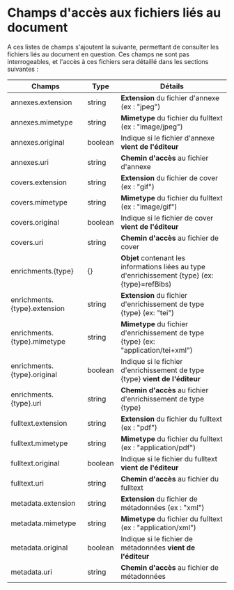 # Champs d'accès aux fichiers liés au document

A ces listes de champs s'ajoutent la suivante, permettant de consulter les fichiers liés au document en question. Ces champs ne sont pas interrogeables, et l'accès à ces fichiers sera détaillé dans les sections suivantes :

| Champs | Type | Détails |
| --- | --- | --- |
| annexes.extension | string | **Extension** du fichier d'annexe \(ex : "jpeg"\) |
| annexes.mimetype | string | **Mimetype** du fichier du fulltext \(ex : "image/jpeg"\) |
| annexes.original | boolean | Indique si le fichier d'annexe **vient de l'éditeur** |
| annexes.uri | string | **Chemin d'accès** au fichier d'annexe |
| covers.extension | string | **Extension** du fichier de cover \(ex : "gif"\) |
| covers.mimetype | string | **Mimetype** du fichier du fulltext \(ex : "image/gif"\) |
| covers.original | boolean | Indique si le fichier de cover **vient de l'éditeur** |
| covers.uri | string | **Chemin d'accès** au fichier de cover |
| enrichments.{type} | {} | **Objet** contenant les informations liées au type d'enrichissement {type} \(ex: {type}=refBibs\) |
| enrichments.{type}.extension | string | **Extension** du fichier d'enrichissement de type {type} \(ex: "tei"\) |
| enrichments.{type}.mimetype | string | **Mimetype** du fichier d'enrichissement de type {type} \(ex: "application/tei+xml"\) |
| enrichments.{type}.original | boolean | Indique si le fichier d'enrichissement de type {type} **vient de l'éditeur** |
| enrichments.{type}.uri | string | **Chemin d'accès** au fichier d'enrichissement de type {type} |
| fulltext.extension | string | **Extension** du fichier du fulltext \(ex : "pdf"\) |
| fulltext.mimetype | string | **Mimetype** du fichier du fulltext \(ex : "application/pdf"\) |
| fulltext.original | boolean | Indique si le fichier du fulltext **vient de l'éditeur** |
| fulltext.uri | string | **Chemin d'accès** au fichier du fulltext |
| metadata.extension | string | **Extension** du fichier de métadonnées \(ex : "xml"\) |
| metadata.mimetype | string | **Mimetype** du fichier du fulltext \(ex : "application/xml"\) |
| metadata.original | boolean | Indique si le fichier de métadonnées **vient de l'éditeur** |
| metadata.uri | string | **Chemin d'accès** au fichier de métadonnées |

